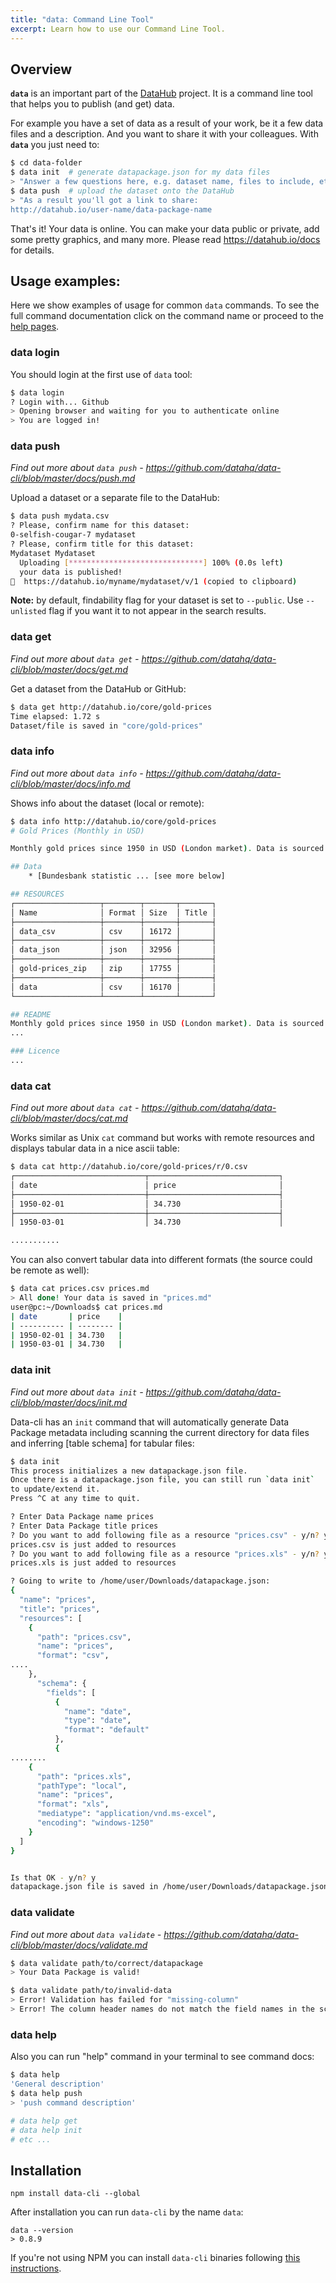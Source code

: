 ```yaml
---
title: "data: Command Line Tool"
excerpt: Learn how to use our Command Line Tool.
---
```



## Overview

**`data`** is an important part of the [DataHub](/about) project. It is a command line tool that helps you to publish (and get) data.

For example you have a set of data as a result of your work, be it a few data files and a description. And you want to share it with your colleagues. With **`data`** you just need to:

```bash
$ cd data-folder
$ data init  # generate datapackage.json for my data files
> "Answer a few questions here, e.g. dataset name, files to include, etc"
$ data push  # upload the dataset onto the DataHub
> "As a result you'll got a link to share:
http://datahub.io/user-name/data-package-name
```

That's it! Your data is online. You can make your data public or private, add some pretty graphics, and many more. Please read https://datahub.io/docs for details.

## Usage examples:

Here we show examples of usage for common `data` commands. To see the full command documentation click on the command name or proceed to the [help pages](https://github.com/datahq/data-cli/tree/master/docs).

### data login

You should login at the first use of `data` tool:

```bash
$ data login
? Login with... Github
> Opening browser and waiting for you to authenticate online
> You are logged in!
```

### data push

*Find out more about `data push` - https://github.com/datahq/data-cli/blob/master/docs/push.md*

Upload a dataset or a separate file to the DataHub:

```bash
$ data push mydata.csv
? Please, confirm name for this dataset:
0-selfish-cougar-7 mydataset
? Please, confirm title for this dataset:
Mydataset Mydataset
  Uploading [******************************] 100% (0.0s left)
  your data is published!
🔗  https://datahub.io/myname/mydataset/v/1 (copied to clipboard)
```

**Note:** by default, findability flag for your dataset is set to `--public`. Use `--unlisted` flag if you want it to not appear in the search results.

### data get

*Find out more about `data get` - https://github.com/datahq/data-cli/blob/master/docs/get.md*

Get a dataset from the DataHub or GitHub:

```bash
$ data get http://datahub.io/core/gold-prices
Time elapsed: 1.72 s
Dataset/file is saved in "core/gold-prices"
```

### data info

*Find out more about `data info` - https://github.com/datahq/data-cli/blob/master/docs/info.md*

Shows info about the dataset (local or remote):

```bash
$ data info http://datahub.io/core/gold-prices
# Gold Prices (Monthly in USD)

Monthly gold prices since 1950 in USD (London market). Data is sourced from the Bundesbank.

## Data
    * [Bundesbank statistic ... [see more below]

## RESOURCES
┌───────────────────┬────────┬───────┬───────┐
│ Name              │ Format │ Size  │ Title │
├───────────────────┼────────┼───────┼───────┤
│ data_csv          │ csv    │ 16172 │       │
├───────────────────┼────────┼───────┼───────┤
│ data_json         │ json   │ 32956 │       │
├───────────────────┼────────┼───────┼───────┤
│ gold-prices_zip   │ zip    │ 17755 │       │
├───────────────────┼────────┼───────┼───────┤
│ data              │ csv    │ 16170 │       │
└───────────────────┴────────┴───────┴───────┘

## README
Monthly gold prices since 1950 in USD (London market). Data is sourced from the Bundesbank.
...

### Licence
...
```

### data cat

*Find out more about `data cat` - https://github.com/datahq/data-cli/blob/master/docs/cat.md*

Works similar as Unix `cat` command but works with remote resources and displays tabular data in a nice ascii table:

```bash
$ data cat http://datahub.io/core/gold-prices/r/0.csv
┌─────────────────────────────┬─────────────────────────────┐
│ date                        │ price                       │
├─────────────────────────────┼─────────────────────────────┤
│ 1950-02-01                  │ 34.730                      │
├─────────────────────────────┼─────────────────────────────┤
│ 1950-03-01                  │ 34.730                      │

...........
```

You can also convert tabular data into different formats (the source could be remote as well):

```bash
$ data cat prices.csv prices.md
> All done! Your data is saved in "prices.md"
user@pc:~/Downloads$ cat prices.md
| date       | price    |
| ---------- | -------- |
| 1950-02-01 | 34.730   |
| 1950-03-01 | 34.730   |
```

### data init

*Find out more about `data init` - https://github.com/datahq/data-cli/blob/master/docs/init.md*

Data-cli has an `init` command that will automatically generate Data Package metadata including scanning the current directory for data files and inferring [table schema] for tabular files:

```bash
$ data init
This process initializes a new datapackage.json file.
Once there is a datapackage.json file, you can still run `data init`
to update/extend it.
Press ^C at any time to quit.

? Enter Data Package name prices
? Enter Data Package title prices
? Do you want to add following file as a resource "prices.csv" - y/n? y
prices.csv is just added to resources
? Do you want to add following file as a resource "prices.xls" - y/n? y
prices.xls is just added to resources

? Going to write to /home/user/Downloads/datapackage.json:
{
  "name": "prices",
  "title": "prices",
  "resources": [
    {
      "path": "prices.csv",
      "name": "prices",
      "format": "csv",
....
    },
      "schema": {
        "fields": [
          {
            "name": "date",
            "type": "date",
            "format": "default"
          },
          {
........
    {
      "path": "prices.xls",
      "pathType": "local",
      "name": "prices",
      "format": "xls",
      "mediatype": "application/vnd.ms-excel",
      "encoding": "windows-1250"
    }
  ]
}


Is that OK - y/n? y
datapackage.json file is saved in /home/user/Downloads/datapackage.json
```

### data validate

*Find out more about `data validate` - https://github.com/datahq/data-cli/blob/master/docs/validate.md*

```bash
$ data validate path/to/correct/datapackage
> Your Data Package is valid!
```

```bash
$ data validate path/to/invalid-data
> Error! Validation has failed for "missing-column"
> Error! The column header names do not match the field names in the schema on line 2
```

### data help

Also you can run "help" command in your terminal to see command docs:

```bash
$ data help
'General description'
$ data help push
> 'push command description'

# data help get
# data help init
# etc ...
```

## Installation

```
npm install data-cli --global
```
After installation you can run `data-cli` by the name `data`:
```
data --version
> 0.8.9
```

If you're not using NPM you can install `data-cli` binaries following [this instructions](https://datahub.io/docs/getting-started/installing-data#installing-binaries).
